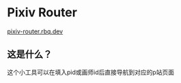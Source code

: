 # Pixiv Router
[pixiv-router.rbq.dev](https://pixiv-router.rbq.dev)

## 这是什么？
这个小工具可以在填入pid或画师id后直接导航到对应的p站页面
